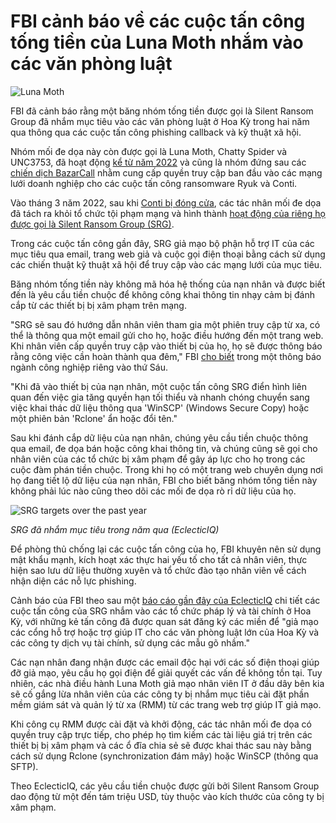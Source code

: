 # FBI cảnh báo về các cuộc tấn công tống tiền của Luna Moth nhắm vào các văn phòng luật

![Luna Moth](https://www.bleepstatic.com/content/hl-images/2025/05/05/0_mothman.jpg)

FBI đã cảnh báo rằng một băng nhóm tống tiền được gọi là Silent Ransom Group đã nhắm mục tiêu vào các văn phòng luật ở Hoa Kỳ trong hai năm qua thông qua các cuộc tấn công phishing callback và kỹ thuật xã hội.

Nhóm mối đe dọa này còn được gọi là Luna Moth, Chatty Spider và UNC3753, đã hoạt động [kể từ năm 2022](https://www.bleepingcomputer.com/news/security/new-luna-moth-hackers-breach-orgs-via-fake-subscription-renewals/) và cũng là nhóm đứng sau các [chiến dịch BazarCall](https://www.bleepingcomputer.com/news/security/bazarcall-malware-uses-malicious-call-centers-to-infect-victims/) nhằm cung cấp quyền truy cập ban đầu vào các mạng lưới doanh nghiệp cho các cuộc tấn công ransomware Ryuk và Conti.

Vào tháng 3 năm 2022, sau khi [Conti bị đóng cửa](https://www.bleepingcomputer.com/news/security/conti-ransomware-shuts-down-operation-rebrands-into-smaller-units/), các tác nhân mối đe dọa đã tách ra khỏi tổ chức tội phạm mạng và hình thành [hoạt động của riêng họ được gọi là Silent Ransom Group (SRG)](https://www.bleepingcomputer.com/news/security/ransomware-gangs-move-to-callback-social-engineering-attacks/).

Trong các cuộc tấn công gần đây, SRG giả mạo bộ phận hỗ trợ IT của các mục tiêu qua email, trang web giả và cuộc gọi điện thoại bằng cách sử dụng các chiến thuật kỹ thuật xã hội để truy cập vào các mạng lưới của mục tiêu.

Băng nhóm tống tiền này không mã hóa hệ thống của nạn nhân và được biết đến là yêu cầu tiền chuộc để không công khai thông tin nhạy cảm bị đánh cắp từ các thiết bị bị xâm phạm trên mạng.

"SRG sẽ sau đó hướng dẫn nhân viên tham gia một phiên truy cập từ xa, có thể là thông qua một email gửi cho họ, hoặc điều hướng đến một trang web. Khi nhân viên cấp quyền truy cập vào thiết bị của họ, họ sẽ được thông báo rằng công việc cần hoàn thành qua đêm," FBI [cho biết](https://www.ic3.gov/CSA/2025/250523.pdf) trong một thông báo ngành công nghiệp riêng vào thứ Sáu.

"Khi đã vào thiết bị của nạn nhân, một cuộc tấn công SRG điển hình liên quan đến việc gia tăng quyền hạn tối thiểu và nhanh chóng chuyển sang việc khai thác dữ liệu thông qua 'WinSCP' (Windows Secure Copy) hoặc một phiên bản 'Rclone' ẩn hoặc đổi tên."

Sau khi đánh cắp dữ liệu của nạn nhân, chúng yêu cầu tiền chuộc thông qua email, đe dọa bán hoặc công khai thông tin, và chúng cũng sẽ gọi cho nhân viên của các tổ chức bị xâm phạm để gây áp lực cho họ trong các cuộc đàm phán tiền chuộc. Trong khi họ có một trang web chuyên dụng nơi họ đang tiết lộ dữ liệu của nạn nhân, FBI cho biết băng nhóm tống tiền này không phải lúc nào cũng theo dõi các mối đe dọa rò rỉ dữ liệu của họ.

![SRG targets over the past year](https://www.bleepstatic.com/images/news/u/1220909/2025/May/country.jpg)

_SRG đã nhắm mục tiêu trong năm qua (EclecticIQ)_

Để phòng thủ chống lại các cuộc tấn công của họ, FBI khuyên nên sử dụng mật khẩu mạnh, kích hoạt xác thực hai yếu tố cho tất cả nhân viên, thực hiện sao lưu dữ liệu thường xuyên và tổ chức đào tạo nhân viên về cách nhận diện các nỗ lực phishing.

Cảnh báo của FBI theo sau một [báo cáo gần đây của EclecticIQ](https://www.bleepingcomputer.com/news/security/luna-moth-extortion-hackers-pose-as-it-help-desks-to-breach-us-firms/) chi tiết các cuộc tấn công của SRG nhắm vào các tổ chức pháp lý và tài chính ở Hoa Kỳ, với những kẻ tấn công đã được quan sát đăng ký các miền để "giả mạo các cổng hỗ trợ hoặc trợ giúp IT cho các văn phòng luật lớn của Hoa Kỳ và các công ty dịch vụ tài chính, sử dụng các mẫu gõ nhầm."

Các nạn nhân đang nhận được các email độc hại với các số điện thoại giúp đỡ giả mạo, yêu cầu họ gọi điện để giải quyết các vấn đề không tồn tại. Tuy nhiên, các nhà điều hành Luna Moth giả mạo nhân viên IT ở đầu dây bên kia sẽ cố gắng lừa nhân viên của các công ty bị nhắm mục tiêu cài đặt phần mềm giám sát và quản lý từ xa (RMM) từ các trang web trợ giúp IT giả mạo.

Khi công cụ RMM được cài đặt và khởi động, các tác nhân mối đe dọa có quyền truy cập trực tiếp, cho phép họ tìm kiếm các tài liệu giá trị trên các thiết bị bị xâm phạm và các ổ đĩa chia sẻ sẽ được khai thác sau này bằng cách sử dụng Rclone (synchronization đám mây) hoặc WinSCP (thông qua SFTP).

Theo EclecticIQ, các yêu cầu tiền chuộc được gửi bởi Silent Ransom Group dao động từ một đến tám triệu USD, tùy thuộc vào kích thước của công ty bị xâm phạm.